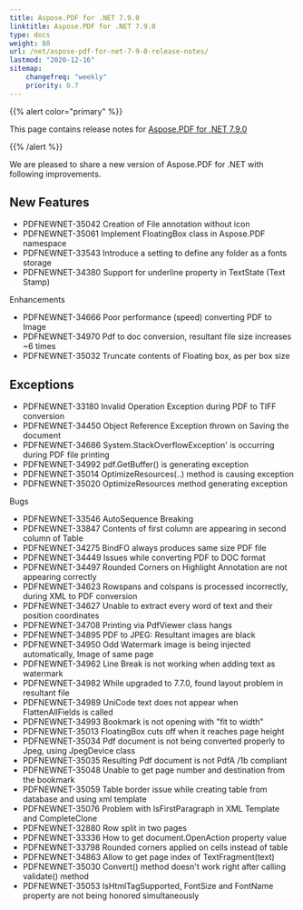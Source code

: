 ```yaml
---
title: Aspose.PDF for .NET 7.9.0 
linktitle: Aspose.PDF for .NET 7.9.0 
type: docs
weight: 80
url: /net/aspose-pdf-for-net-7-9-0-release-notes/
lastmod: "2020-12-16"
sitemap:
    changefreq: "weekly"
    priority: 0.7
---
```


{{% alert color="primary" %}} 

This page contains release notes for [Aspose.PDF for .NET 7.9.0](http://www.aspose.com/downloads/pdf/net/new-releases/aspose.pdf-for-.net-7.9.0/)

{{% /alert %}} 

We are pleased to share a new version of Aspose.PDF for .NET with following improvements.
## **New Features**
- PDFNEWNET-35042 Creation of File annotation without icon
- PDFNEWNET-35061 Implement FloatingBox class in Aspose.PDF namespace
- PDFNEWNET-33543 Introduce a setting to define any folder as a fonts storage
- PDFNEWNET-34380 Support for underline property in TextState (Text Stamp)

Enhancements

- PDFNEWNET-34666 Poor performance (speed) converting PDF to Image
- PDFNEWNET-34970 Pdf to doc conversion, resultant file size increases ~6 times
- PDFNEWNET-35032 Truncate contents of Floating box, as per box size
## **Exceptions**
- PDFNEWNET-33180 Invalid Operation Exception during PDF to TIFF conversion
- PDFNEWNET-34450 Object Reference Exception thrown on Saving the document
- PDFNEWNET-34686 System.StackOverflowException' is occurring during PDF file printing
- PDFNEWNET-34992 pdf.GetBuffer() is generating exception
- PDFNEWNET-35014 OptimizeResources(..) method is causing exception
- PDFNEWNET-35020 OptimizeResources method generating exception

Bugs

- PDFNEWNET-33546 AutoSequence Breaking
- PDFNEWNET-33847 Contents of first column are appearing in second column of Table
- PDFNEWNET-34275 BindFO always produces same size PDF file
- PDFNEWNET-34449 Issues while converting PDF to DOC format
- PDFNEWNET-34497 Rounded Corners on Highlight Annotation are not appearing correctly
- PDFNEWNET-34623 Rowspans and colspans is processed incorrectly, during XML to PDF conversion
- PDFNEWNET-34627 Unable to extract every word of text and their position coordinates
- PDFNEWNET-34708 Printing via PdfViewer class hangs
- PDFNEWNET-34895 PDF to JPEG: Resultant images are black
- PDFNEWNET-34950 Odd Watermark image is being injected automatically, Image of same page
- PDFNEWNET-34962 Line Break is not working when adding text as watermark
- PDFNEWNET-34982 While upgraded to 7.7.0, found layout problem in resultant file
- PDFNEWNET-34989 UniCode text does not appear when FlattenAllFields is called
- PDFNEWNET-34993 Bookmark is not opening with "fit to width"
- PDFNEWNET-35013 FloatingBox cuts off when it reaches page height
- PDFNEWNET-35034 Pdf document is not being converted properly to Jpeg, using JpegDevice class
- PDFNEWNET-35035 Resulting Pdf document is not PdfA /1b compliant
- PDFNEWNET-35048 Unable to get page number and destination from the bookmark
- PDFNEWNET-35059 Table border issue while creating table from database and using xml template
- PDFNEWNET-35076 Problem with IsFirstParagraph in XML Template and CompleteClone
- PDFNEWNET-32880 Row split in two pages
- PDFNEWNET-33336 How to get document.OpenAction property value
- PDFNEWNET-33798 Rounded corners applied on cells instead of table
- PDFNEWNET-34863 Allow to get page index of TextFragment(text)
- PDFNEWNET-35030 Convert() method doesn't work right after calling validate() method
- PDFNEWNET-35053 IsHtmlTagSupported, FontSize and FontName property are not being honored simultaneously

